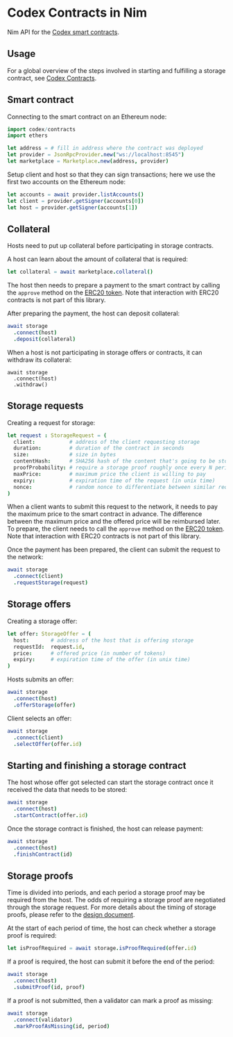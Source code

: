 Codex Contracts in Nim
=======================

Nim API for the [Codex smart contracts][1].

Usage
-----

For a global overview of the steps involved in starting and fulfilling a
storage contract, see [Codex Contracts][1].

Smart contract
--------------

Connecting to the smart contract on an Ethereum node:

```nim
import codex/contracts
import ethers

let address = # fill in address where the contract was deployed
let provider = JsonRpcProvider.new("ws://localhost:8545")
let marketplace = Marketplace.new(address, provider)
```

Setup client and host so that they can sign transactions; here we use the first
two accounts on the Ethereum node:

```nim
let accounts = await provider.listAccounts()
let client = provider.getSigner(accounts[0])
let host = provider.getSigner(accounts[1])
```

Collateral
----------

Hosts need to put up collateral before participating in storage contracts.

A host can learn about the amount of collateral that is required:
```nim
let collateral = await marketplace.collateral()
```

The host then needs to prepare a payment to the smart contract by calling the
`approve` method on the [ERC20 token][2]. Note that interaction with ERC20
contracts is not part of this library.

After preparing the payment, the host can deposit collateral:
```nim
await storage
  .connect(host)
  .deposit(collateral)
```

When a host is not participating in storage offers or contracts, it can withdraw
its collateral:

```
await storage
  .connect(host)
  .withdraw()
```

Storage requests
----------------

Creating a request for storage:

```nim
let request : StorageRequest = (
  client:           # address of the client requesting storage
  duration:         # duration of the contract in seconds
  size:             # size in bytes
  contentHash:      # SHA256 hash of the content that's going to be stored
  proofProbability: # require a storage proof roughly once every N periods
  maxPrice:         # maximum price the client is willing to pay
  expiry:           # expiration time of the request (in unix time)
  nonce:            # random nonce to differentiate between similar requests
)
```

When a client wants to submit this request to the network, it needs to pay the
maximum price to the smart contract in advance. The difference between the
maximum price and the offered price will be reimbursed later. To prepare, the
client needs to call the `approve` method on the [ERC20 token][2]. Note that
interaction with ERC20 contracts is not part of this library.

Once the payment has been prepared, the client can submit the request to the
network:

```nim
await storage
  .connect(client)
  .requestStorage(request)
```

Storage offers
--------------

Creating a storage offer:

```nim
let offer: StorageOffer = (
  host:       # address of the host that is offering storage
  requestId:  request.id,
  price:      # offered price (in number of tokens)
  expiry:     # expiration time of the offer (in unix time)
)
```

Hosts submits an offer:

```nim
await storage
  .connect(host)
  .offerStorage(offer)
```

Client selects an offer:

```nim
await storage
  .connect(client)
  .selectOffer(offer.id)
```

Starting and finishing a storage contract
-----------------------------------------

The host whose offer got selected can start the storage contract once it
received the data that needs to be stored:

```nim
await storage
  .connect(host)
  .startContract(offer.id)
```

Once the storage contract is finished, the host can release payment:

```nim
await storage
  .connect(host)
  .finishContract(id)
```

Storage proofs
--------------

Time is divided into periods, and each period a storage proof may be required
from the host. The odds of requiring a storage proof are negotiated through the
storage request. For more details about the timing of storage proofs, please
refer to the [design document][3].

At the start of each period of time, the host can check whether a storage proof
is required:

```nim
let isProofRequired = await storage.isProofRequired(offer.id)
```

If a proof is required, the host can submit it before the end of the period:

```nim
await storage
  .connect(host)
  .submitProof(id, proof)
```

If a proof is not submitted, then a validator can mark a proof as missing:

```nim
await storage
  .connect(validator)
  .markProofAsMissing(id, period)
```

[1]: https://github.com/status-im/codex-contracts-eth/
[2]: https://ethereum.org/en/developers/docs/standards/tokens/erc-20/
[3]: https://github.com/status-im/codex-research/blob/main/design/storage-proof-timing.md
